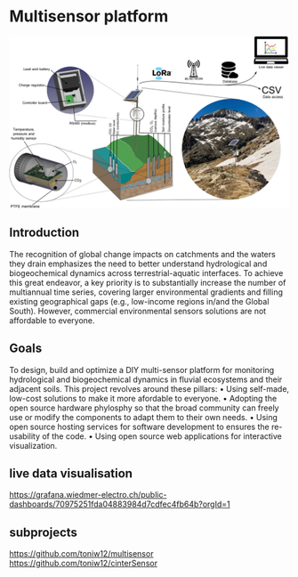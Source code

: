 # Multisensor platform
<img src="https://github.com/toniw12/Multisensor_platform/blob/608ee89d3ea8dab07134d31d0e0e13338db85604/Graphics/Soil%20cut.png">

## Introduction

The recognition of global change impacts on catchments and the waters they drain emphasizes the need to better understand hydrological and biogeochemical dynamics across terrestrial-aquatic interfaces. To achieve this great endeavor, a key priority is to substantially increase the number of multiannual time series, covering larger environmental gradients and filling existing geographical gaps (e.g., low-income regions in/and the Global South). However, commercial environmental sensors solutions are not affordable to everyone.

## Goals

To design, build and optimize a DIY multi-sensor platform for monitoring hydrological
and biogeochemical dynamics in fluvial ecosystems and their adjacent soils. This
project revolves around these pillars:
• Using self-made, low-cost solutions to make it more afordable to everyone.
• Adopting the open source hardware phylosphy so that the broad community
can freely use or modify the components to adapt them to their own needs.
• Using open source hosting services for software development to ensures the
re-usability of the code.
• Using open source web applications for interactive visualization.

## live data visualisation
https://grafana.wiedmer-electro.ch/public-dashboards/70975251fda04883984d7cdfec4fb64b?orgId=1

## subprojects
https://github.com/toniw12/multisensor  
https://github.com/toniw12/cinterSensor
